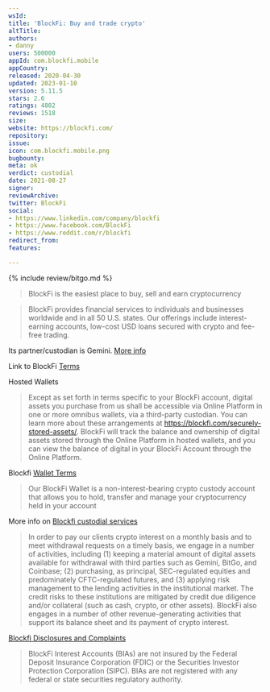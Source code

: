 ```yaml
---
wsId: 
title: 'BlockFi: Buy and trade crypto'
altTitle: 
authors:
- danny
users: 500000
appId: com.blockfi.mobile
appCountry: 
released: 2020-04-30
updated: 2023-01-10
version: 5.11.5
stars: 2.6
ratings: 4802
reviews: 1518
size: 
website: https://blockfi.com/
repository: 
issue: 
icon: com.blockfi.mobile.png
bugbounty: 
meta: ok
verdict: custodial
date: 2021-08-27
signer: 
reviewArchive: 
twitter: BlockFi
social:
- https://www.linkedin.com/company/blockfi
- https://www.facebook.com/BlockFi
- https://www.reddit.com/r/blockfi
redirect_from: 
features: 

---
```


{% include review/bitgo.md %}

> BlockFi is the easiest place to buy, sell and earn cryptocurrency

> BlockFi provides financial services to individuals and businesses worldwide and in all 50 U.S. states. Our offerings include interest-earning accounts, low-cost USD loans secured with crypto and fee-free trading.

Its partner/custodian is Gemini. [More info](https://getstarted.gemini.com/gemini-blockfi/)

Link to BlockFi [Terms](https://blockfi.com/terms/)

Hosted Wallets

> Except as set forth in terms specific to your BlockFi account, digital assets you purchase from us shall be accessible via Online Platform in one or more omnibus wallets, via a third-party custodian. You can learn more about these arrangements at https://blockfi.com/securely-stored-assets/. BlockFi will track the balance and ownership of digital assets stored through the Online Platform in hosted wallets, and you can view the balance of digital in your BlockFi Account through the Online Platform.

Blockfi [Wallet Terms](https://blockfi.com/wallet-terms)

> Our BlockFi Wallet is a non-interest-bearing crypto custody account that allows you to hold, transfer and manage your cryptocurrency held in your account

More info on [Blockfi custodial services](https://help.blockfi.com/hc/en-us/articles/360048862572-How-does-BlockFi-custody-assets-What-are-the-risks-with-depositing-my-crypto-at-BlockFi-)

> In order to pay our clients crypto interest on a monthly basis and to meet withdrawal requests on a timely basis, we engage in a number of activities, including (1) keeping a material amount of digital assets available for withdrawal with third parties such as Gemini, BitGo, and Coinbase; (2) purchasing, as principal, SEC-regulated equities and predominately CFTC-regulated futures, and (3) applying risk management to the lending activities in the institutional market. The credit risks to these institutions are mitigated by credit due diligence and/or collateral (such as cash, crypto, or other assets). BlockFi also engages in a number of other revenue-generating activities that support its balance sheet and its payment of crypto interest.

[Blockfi Disclosures and Complaints](https://blockfi.com/disclosures-and-complaints/)

> BlockFi Interest Accounts (BIAs) are not insured by the Federal Deposit Insurance Corporation (FDIC) or the Securities Investor Protection Corporation (SIPC). BIAs are not registered with any federal or state securities regulatory authority.